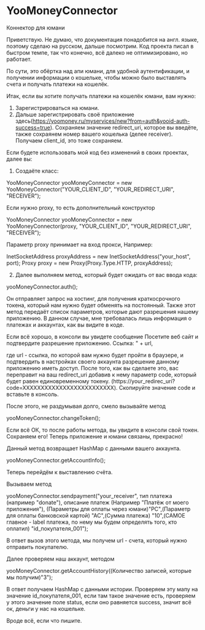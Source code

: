 # YooMoneyConnector
Коннектор для юмани

Приветствую. Не думаю, что документация понадобится на англ. языке, поэтому сделаю на русском, дальше посмотрим. Код проекта писал в быстром темпе, так что конечно, всё далеко не оптимизировано, но работает.

По сути, это обёртка над апи юмани, для удобной аутентификации, и получении информации о кошельке, чтобы можно было выставлять счета и получать платежи на кошелёк.

Итак, если вы хотите получать платежи на кошелёк юмани, вам нужно:
1. Зарегистрироваться на юмани.
2. Дальше зарегистрировать своё приложение здесь(https://yoomoney.ru/myservices/new?from=auth&yooid-auth-success=true). Сохраняем значение redirect_uri, которое вы введёте, также сохраянем номер вашего кошелька (делее receiver). Получаем client_id, это тоже сохраняем.


Если будете использовать мой код без изменений в своих проектах, далее вы:

1. Создаёте класс:

YooMoneyConnector yooMoneyConnector = new YooMoneyConnector("YOUR_CLIENT_ID", "YOUR_REDIRECT_URI", "RECEIVER");

Если нужно proxy, то есть дополнительный конструктор 

YooMoneyConnector yooMoneyConnector = new YooMoneyConnector(proxy, "YOUR_CLIENT_ID", "YOUR_REDIRECT_URI", "RECEIVER");

Параметр proxy принимает на вход прокси, Например: 

 InetSocketAddress proxyAddress = new InetSocketAddress("your_host", port);
        Proxy proxy = new Proxy(Proxy.Type.HTTP, proxyAddress);
        
2. Далее выполняем метод, который будет ожидать от вас ввода кода:

yooMoneyConnector.auth();

Он отправляет запрос на хостинг, для получения краткосрочного токена, который нам нужно будет обменять на постоянный. Также этот метод передаёт список параметров, которые дают разрешения нашему приложению. В данном случае, мне требовалась лишь информация о платежах и аккаунтах, как вы видите в коде.

Если всё хорошо, в консоли вы увидете сообщение
Посетите веб сайт и подтвердите разрешение приложению. Ссылка: " + url,

где url - ссылка, по которой вам нужно будет пройти в браузере, и подтвердить в настройках своего аккаунта разрешение данному приложению иметь доступ. После того, как вы сделаете это, вас переправит на ваш redirect_uri добавив к нему параметр code, который будет равен единовременному токену. (https://your_redirec_uri?code=XXXXXXXXXXXXXXXXXXXXXXXXX). 
Скопируйте значение code и вставьте в консоль.

После этого, не раздумывая долго, смело вызывайте метод 

yooMoneyConnector.changeToken();

Если всё ОК, то после работы метода, вы увидите в консоли свой токен. Сохраняем его! Теперь приложение и юмани связаны, прекрасно!

Данный метод возвращает HashMap с данными вашего аккаунта.

yooMoneyConnector.getAccountInfo();

Теперь перейдём к выставлению счёта. 

Вызываем метод 

yooMoneyConnector.sendpayment("your_receiver", тип платежа (например "donate"), описание платеж (Например "Платёж от моего приложения"), (Параметры для оплаты через юмани)"PC",(Параметр для оплаты банковской картой) "AC",(Сумма платежа) "10",(САМОЕ главное - label платежа, по нему мы будем определять того, кто оплатил) "id_покупателя_001");

В ответ вызов этого метода, мы получем url - счета, который нужно отправить покупателю. 

Далее проверяем наш аккаунт, методом 

yooMoneyConnector.getAccountHistory((Количество записей, которые мы получим)"3");

В ответ получаем HashMap с данными истории. Проверяем эту мапу на значение id_покупателя_001, если там такое значение есть, проверяем у этого значение поле status, если оно равняется success, значит всё ок, деньги у нас на кошельке.

Вроде всё, если что пишите.



